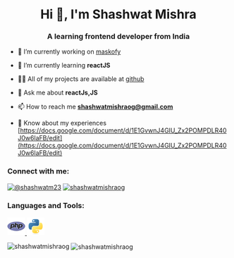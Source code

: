 <h1 align="center">Hi 👋, I'm Shashwat Mishra</h1>
<h3 align="center">A learning frontend developer from India</h3>

- 🔭 I’m currently working on [maskofy](https://maskofy.com/)

- 🌱 I’m currently learning **reactJS**

- 👨‍💻 All of my projects are available at [github](github)

- 💬 Ask me about **reactJs,JS**

- 📫 How to reach me **shashwatmishraog@gmail.com**

- 📄 Know about my experiences [https://docs.google.com/document/d/1E1GvwnJ4GIU_Zx2POMPDLR40J0w6laFB/edit](https://docs.google.com/document/d/1E1GvwnJ4GIU_Zx2POMPDLR40J0w6laFB/edit)

<h3 align="left">Connect with me:</h3>
<p align="left">
<a href="https://twitter.com/@shashwatm23" target="blank"><img align="center" src="https://raw.githubusercontent.com/rahuldkjain/github-profile-readme-generator/master/src/images/icons/Social/twitter.svg" alt="@shashwatm23" height="30" width="40" /></a>
<a href="https://instagram.com/shashwatmishraog" target="blank"><img align="center" src="https://raw.githubusercontent.com/rahuldkjain/github-profile-readme-generator/master/src/images/icons/Social/instagram.svg" alt="shashwatmishraog" height="30" width="40" /></a>
</p>

<h3 align="left">Languages and Tools:</h3>
<p align="left"> <a href="https://www.php.net" target="_blank" rel="noreferrer"> <img src="https://raw.githubusercontent.com/devicons/devicon/master/icons/php/php-original.svg" alt="php" width="40" height="40"/> </a> <a href="https://www.python.org" target="_blank" rel="noreferrer"> <img src="https://raw.githubusercontent.com/devicons/devicon/master/icons/python/python-original.svg" alt="python" width="40" height="40"/> </a> </p>

<p><img align="left" src="https://github-readme-stats.vercel.app/api/top-langs?username=shashwatmishraog&show_icons=true&locale=en&layout=compact" alt="shashwatmishraog" /></p>

<p>&nbsp;<img align="center" src="https://github-readme-stats.vercel.app/api?username=shashwatmishraog&show_icons=true&locale=en" alt="shashwatmishraog" /></p>
